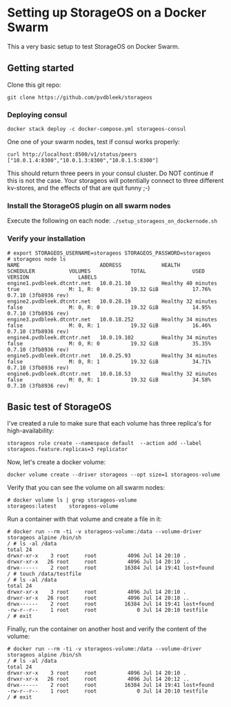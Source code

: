 # Setting up StorageOS on a Docker Swarm

This a very basic setup to test StorageOS on Docker Swarm.

## Getting started

Clone this git repo:

```git clone https://github.com/pvdbleek/storageos```

### Deploying consul

```docker stack deploy -c docker-compose.yml storageos-consul```

One one of your swarm nodes, test if consul works properly:

````
curl http://localhost:8500/v1/status/peers
["10.0.1.4:8300","10.0.1.3:8300","10.0.1.5:8300"]
````

This should return three peers in your consul cluster. Do NOT continue if this is not the case. Your storageos will potentially connect to three different kv-stores, and the effects of that are quit funny ;-)

### Install the StorageOS plugin on all swarm nodes

Execute the following on each node: ``` ./setup_storageos_on_dockernode.sh ```

### Verify your installation

````
# export STORAGEOS_USERNAME=storageos STORAGEOS_PASSWORD=storageos
# storageos node ls
NAME                          ADDRESS             HEALTH               SCHEDULER           VOLUMES             TOTAL               USED                VERSION                LABELS
engine1.pvdbleek.dtcntr.net   10.0.21.10          Healthy 40 minutes   true                M: 1, R: 0          19.32 GiB           17.76%              0.7.10 (3fb8936 rev)
engine2.pvdbleek.dtcntr.net   10.0.28.19          Healthy 32 minutes   false               M: 0, R: 0          19.32 GiB           14.95%              0.7.10 (3fb8936 rev)
engine3.pvdbleek.dtcntr.net   10.0.18.252         Healthy 34 minutes   false               M: 0, R: 1          19.32 GiB           16.46%              0.7.10 (3fb8936 rev)
engine4.pvdbleek.dtcntr.net   10.0.19.102         Healthy 34 minutes   false               M: 0, R: 0          19.32 GiB           35.35%              0.7.10 (3fb8936 rev)
engine5.pvdbleek.dtcntr.net   10.0.25.93          Healthy 34 minutes   false               M: 0, R: 1          19.32 GiB           34.71%              0.7.10 (3fb8936 rev)
engine6.pvdbleek.dtcntr.net   10.0.18.53          Healthy 32 minutes   false               M: 0, R: 1          19.32 GiB           34.58%              0.7.10 (3fb8936 rev)
````

## Basic test of StorageOS
I've created a rule to make sure that each volume has three replica's for high-availability:

```storageos rule create --namespace default  --action add --label storageos.feature.replicas=3 replicator```

Now, let's create a docker volume:

```docker volume create --driver storageos --opt size=1 storageos-volume```

Verify that you can see the volume on all swarm nodes:

````
# docker volume ls | grep storageos-volume
storageos:latest    storageos-volume
````

Run a container with that volume and create a file in it:

````
# docker run --rm -ti -v storageos-volume:/data --volume-driver storageos alpine /bin/sh
/ # ls -al /data
total 24
drwxr-xr-x    3 root     root          4096 Jul 14 20:10 .
drwxr-xr-x   26 root     root          4096 Jul 14 20:10 ..
drwx------    2 root     root         16384 Jul 14 19:41 lost+found
/ # touch /data/testfile
/ # ls -al /data
total 24
drwxr-xr-x    3 root     root          4096 Jul 14 20:10 .
drwxr-xr-x   26 root     root          4096 Jul 14 20:10 ..
drwx------    2 root     root         16384 Jul 14 19:41 lost+found
-rw-r--r--    1 root     root             0 Jul 14 20:10 testfile
/ # exit
````
Finally, run the container on another host and verify the content of the volume:

````
# docker run --rm -ti -v storageos-volume:/data --volume-driver storageos alpine /bin/sh
/ # ls -al /data
total 24
drwxr-xr-x    3 root     root          4096 Jul 14 20:10 .
drwxr-xr-x   26 root     root          4096 Jul 14 20:12 ..
drwx------    2 root     root         16384 Jul 14 19:41 lost+found
-rw-r--r--    1 root     root             0 Jul 14 20:10 testfile
/ # exit
````


